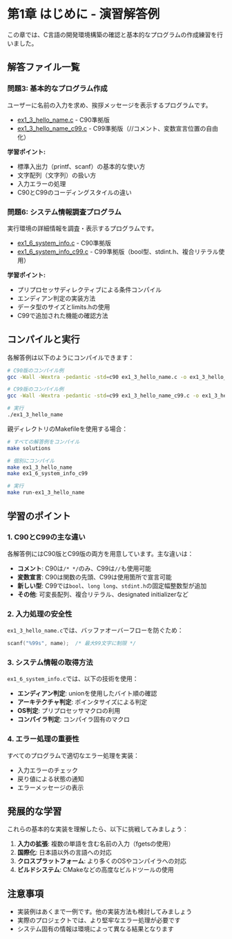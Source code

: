 # 第1章 はじめに - 演習解答例

この章では、C言語の開発環境構築の確認と基本的なプログラムの作成練習を行いました。

## 解答ファイル一覧

### 問題3: 基本的なプログラム作成
ユーザーに名前の入力を求め、挨拶メッセージを表示するプログラムです。

- [ex1_3_hello_name.c](ex1_3_hello_name.c) - C90準拠版
- [ex1_3_hello_name_c99.c](ex1_3_hello_name_c99.c) - C99準拠版（//コメント、変数宣言位置の自由化）

**学習ポイント:**
- 標準入出力（printf、scanf）の基本的な使い方
- 文字配列（文字列）の扱い方
- 入力エラーの処理
- C90とC99のコーディングスタイルの違い

### 問題6: システム情報調査プログラム
実行環境の詳細情報を調査・表示するプログラムです。

- [ex1_6_system_info.c](ex1_6_system_info.c) - C90準拠版
- [ex1_6_system_info_c99.c](ex1_6_system_info_c99.c) - C99準拠版（bool型、stdint.h、複合リテラル使用）

**学習ポイント:**
- プリプロセッサディレクティブによる条件コンパイル
- エンディアン判定の実装方法
- データ型のサイズとlimits.hの使用
- C99で追加された機能の確認方法

## コンパイルと実行

各解答例は以下のようにコンパイルできます：

```bash
# C90版のコンパイル例
gcc -Wall -Wextra -pedantic -std=c90 ex1_3_hello_name.c -o ex1_3_hello_name

# C99版のコンパイル例
gcc -Wall -Wextra -pedantic -std=c99 ex1_3_hello_name_c99.c -o ex1_3_hello_name_c99

# 実行
./ex1_3_hello_name
```

親ディレクトリのMakefileを使用する場合：

```bash
# すべての解答例をコンパイル
make solutions

# 個別にコンパイル
make ex1_3_hello_name
make ex1_6_system_info_c99

# 実行
make run-ex1_3_hello_name
```

## 学習のポイント

### 1. C90とC99の主な違い

各解答例にはC90版とC99版の両方を用意しています。主な違いは：

- **コメント**: C90は`/* */`のみ、C99は`//`も使用可能
- **変数宣言**: C90は関数の先頭、C99は使用箇所で宣言可能
- **新しい型**: C99では`bool`、`long long`、`stdint.h`の固定幅整数型が追加
- **その他**: 可変長配列、複合リテラル、designated initializerなど

### 2. 入力処理の安全性

`ex1_3_hello_name.c`では、バッファオーバーフローを防ぐため：
```c
scanf("%99s", name);  /* 最大99文字に制限 */
```

### 3. システム情報の取得方法

`ex1_6_system_info.c`では、以下の技術を使用：
- **エンディアン判定**: unionを使用したバイト順の確認
- **アーキテクチャ判定**: ポインタサイズによる判定
- **OS判定**: プリプロセッサマクロの利用
- **コンパイラ判定**: コンパイラ固有のマクロ

### 4. エラー処理の重要性

すべてのプログラムで適切なエラー処理を実装：
- 入力エラーのチェック
- 戻り値による状態の通知
- エラーメッセージの表示

## 発展的な学習

これらの基本的な実装を理解したら、以下に挑戦してみましょう：

1. **入力の拡張**: 複数の単語を含む名前の入力（fgetsの使用）
2. **国際化**: 日本語以外の言語への対応
3. **クロスプラットフォーム**: より多くのOSやコンパイラへの対応
4. **ビルドシステム**: CMakeなどの高度なビルドツールの使用

## 注意事項

- 実装例はあくまで一例です。他の実装方法も検討してみましょう
- 実際のプロジェクトでは、より堅牢なエラー処理が必要です
- システム固有の情報は環境によって異なる結果となります